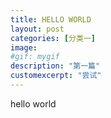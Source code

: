 ```yaml
---
title: HELLO WORLD
layout: post
categories: [分类一]
image:
#gif: mygif
description: "第一篇"
customexcerpt: "尝试"
---
```

hello world
